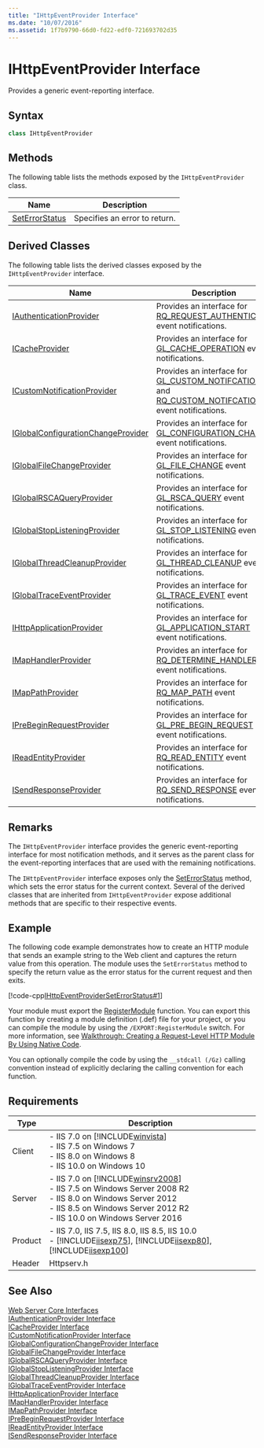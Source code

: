 ```yaml
---
title: "IHttpEventProvider Interface"
ms.date: "10/07/2016"
ms.assetid: 1f7b9790-66d0-fd22-edf0-721693702d35
---
```

# IHttpEventProvider Interface
Provides a generic event-reporting interface.  
  
## Syntax  
  
```cpp  
class IHttpEventProvider  
```  
  
## Methods  
 The following table lists the methods exposed by the `IHttpEventProvider` class.  
  
|Name|Description|  
|----------|-----------------|  
|[SetErrorStatus](../../web-development-reference/native-code-api-reference/ihttpeventprovider-seterrorstatus-method.md)|Specifies an error to return.|  
  
## Derived Classes  
 The following table lists the derived classes exposed by the `IHttpEventProvider` interface.  
  
|Name|Description|  
|----------|-----------------|  
|[IAuthenticationProvider](../../web-development-reference/native-code-api-reference/iauthenticationprovider-interface.md)|Provides an interface for [RQ_REQUEST_AUTHENTICATE](../../web-development-reference/native-code-api-reference/request-processing-constants.md) event notifications.|  
|[ICacheProvider](../../web-development-reference/native-code-api-reference/icacheprovider-interface.md)|Provides an interface for [GL_CACHE_OPERATION](../../web-development-reference/native-code-api-reference/request-processing-constants.md) event notifications.|  
|[ICustomNotificationProvider](../../web-development-reference/native-code-api-reference/icustomnotificationprovider-interface.md)|Provides an interface for [GL_CUSTOM_NOTIFCATION](../../web-development-reference/native-code-api-reference/request-processing-constants.md) and [RQ_CUSTOM_NOTIFCATION](../../web-development-reference/native-code-api-reference/request-processing-constants.md) event notifications.|  
|[IGlobalConfigurationChangeProvider](../../web-development-reference/native-code-api-reference/iglobalconfigurationchangeprovider-interface.md)|Provides an interface for [GL_CONFIGURATION_CHANGE](../../web-development-reference/native-code-api-reference/request-processing-constants.md) event notifications.|  
|[IGlobalFileChangeProvider](../../web-development-reference/native-code-api-reference/iglobalfilechangeprovider-interface.md)|Provides an interface for [GL_FILE_CHANGE](../../web-development-reference/native-code-api-reference/request-processing-constants.md) event notifications.|  
|[IGlobalRSCAQueryProvider](../../web-development-reference/native-code-api-reference/iglobalrscaqueryprovider-interface.md)|Provides an interface for [GL_RSCA_QUERY](../../web-development-reference/native-code-api-reference/request-processing-constants.md) event notifications.|  
|[IGlobalStopListeningProvider](../../web-development-reference/native-code-api-reference/iglobalstoplisteningprovider-interface.md)|Provides an interface for [GL_STOP_LISTENING](../../web-development-reference/native-code-api-reference/request-processing-constants.md) event notifications.|  
|[IGlobalThreadCleanupProvider](../../web-development-reference/native-code-api-reference/iglobalthreadcleanupprovider-interface.md)|Provides an interface for [GL_THREAD_CLEANUP](../../web-development-reference/native-code-api-reference/request-processing-constants.md) event notifications.|  
|[IGlobalTraceEventProvider](../../web-development-reference/native-code-api-reference/iglobaltraceeventprovider-interface.md)|Provides an interface for [GL_TRACE_EVENT](../../web-development-reference/native-code-api-reference/request-processing-constants.md) event notifications.|  
|[IHttpApplicationProvider](../../web-development-reference/native-code-api-reference/ihttpapplicationprovider-interface.md)|Provides an interface for [GL_APPLICATION_START](../../web-development-reference/native-code-api-reference/request-processing-constants.md) event notifications.|  
|[IMapHandlerProvider](../../web-development-reference/native-code-api-reference/imaphandlerprovider-interface.md)|Provides an interface for [RQ_DETERMINE_HANDLER](../../web-development-reference/native-code-api-reference/request-processing-constants.md) event notifications.|  
|[IMapPathProvider](../../web-development-reference/native-code-api-reference/imappathprovider-interface.md)|Provides an interface for [RQ_MAP_PATH](../../web-development-reference/native-code-api-reference/request-processing-constants.md) event notifications.|  
|[IPreBeginRequestProvider](../../web-development-reference/native-code-api-reference/iprebeginrequestprovider-interface.md)|Provides an interface for [GL_PRE_BEGIN_REQUEST](../../web-development-reference/native-code-api-reference/request-processing-constants.md) event notifications.|  
|[IReadEntityProvider](../../web-development-reference/native-code-api-reference/ireadentityprovider-interface.md)|Provides an interface for [RQ_READ_ENTITY](../../web-development-reference/native-code-api-reference/request-processing-constants.md) event notifications.|  
|[ISendResponseProvider](../../web-development-reference/native-code-api-reference/isendresponseprovider-interface.md)|Provides an interface for [RQ_SEND_RESPONSE](../../web-development-reference/native-code-api-reference/request-processing-constants.md) event notifications.|  
  
## Remarks  
 The `IHttpEventProvider` interface provides the generic event-reporting interface for most notification methods, and it serves as the parent class for the event-reporting interfaces that are used with the remaining notifications.  
  
 The `IHttpEventProvider` interface exposes only the [SetErrorStatus](../../web-development-reference/native-code-api-reference/ihttpeventprovider-seterrorstatus-method.md) method, which sets the error status for the current context. Several of the derived classes that are inherited from `IHttpEventProvider` expose additional methods that are specific to their respective events.  
  
## Example  
 The following code example demonstrates how to create an HTTP module that sends an example string to the Web client and captures the return value from this operation. The module uses the `SetErrorStatus` method to specify the return value as the error status for the current request and then exits.  
  
 [!code-cpp[IHttpEventProviderSetErrorStatus#1](~/samples/snippets/cpp/VS_Snippets_IIS/IIS7/IHttpEventProviderSetErrorStatus/cpp/IHttpEventProviderSetErrorStatus.cpp#1)]  
  
 Your module must export the [RegisterModule](../../web-development-reference/native-code-api-reference/pfn-registermodule-function.md) function. You can export this function by creating a module definition (.def) file for your project, or you can compile the module by using the `/EXPORT:RegisterModule` switch. For more information, see [Walkthrough: Creating a Request-Level HTTP Module By Using Native Code](../../web-development-reference/native-code-development-overview/walkthrough-creating-a-request-level-http-module-by-using-native-code.md).  
  
 You can optionally compile the code by using the `__stdcall (/Gz)` calling convention instead of explicitly declaring the calling convention for each function.  
  
## Requirements  
  
|Type|Description|  
|----------|-----------------|  
|Client|-   IIS 7.0 on [!INCLUDE[winvista](../../wmi-provider/includes/winvista-md.md)]<br />-   IIS 7.5 on Windows 7<br />-   IIS 8.0 on Windows 8<br />-   IIS 10.0 on Windows 10|  
|Server|-   IIS 7.0 on [!INCLUDE[winsrv2008](../../wmi-provider/includes/winsrv2008-md.md)]<br />-   IIS 7.5 on Windows Server 2008 R2<br />-   IIS 8.0 on Windows Server 2012<br />-   IIS 8.5 on Windows Server 2012 R2<br />-   IIS 10.0 on Windows Server 2016|  
|Product|-   IIS 7.0, IIS 7.5, IIS 8.0, IIS 8.5, IIS 10.0<br />-   [!INCLUDE[iisexp75](../../web-development-reference/native-code-api-reference/includes/iisexp75-md.md)], [!INCLUDE[iisexp80](../../web-development-reference/native-code-api-reference/includes/iisexp80-md.md)], [!INCLUDE[iisexp100](../../web-development-reference/native-code-api-reference/includes/iisexp100-md.md)]|  
|Header|Httpserv.h|  
  
## See Also  
 [Web Server Core Interfaces](../../web-development-reference/native-code-api-reference/web-server-core-interfaces.md)   
 [IAuthenticationProvider Interface](../../web-development-reference/native-code-api-reference/iauthenticationprovider-interface.md)   
 [ICacheProvider Interface](../../web-development-reference/native-code-api-reference/icacheprovider-interface.md)   
 [ICustomNotificationProvider Interface](../../web-development-reference/native-code-api-reference/icustomnotificationprovider-interface.md)   
 [IGlobalConfigurationChangeProvider Interface](../../web-development-reference/native-code-api-reference/iglobalconfigurationchangeprovider-interface.md)   
 [IGlobalFileChangeProvider Interface](../../web-development-reference/native-code-api-reference/iglobalfilechangeprovider-interface.md)   
 [IGlobalRSCAQueryProvider Interface](../../web-development-reference/native-code-api-reference/iglobalrscaqueryprovider-interface.md)   
 [IGlobalStopListeningProvider Interface](../../web-development-reference/native-code-api-reference/iglobalstoplisteningprovider-interface.md)   
 [IGlobalThreadCleanupProvider Interface](../../web-development-reference/native-code-api-reference/iglobalthreadcleanupprovider-interface.md)   
 [IGlobalTraceEventProvider Interface](../../web-development-reference/native-code-api-reference/iglobaltraceeventprovider-interface.md)   
 [IHttpApplicationProvider Interface](../../web-development-reference/native-code-api-reference/ihttpapplicationprovider-interface.md)   
 [IMapHandlerProvider Interface](../../web-development-reference/native-code-api-reference/imaphandlerprovider-interface.md)   
 [IMapPathProvider Interface](../../web-development-reference/native-code-api-reference/imappathprovider-interface.md)   
 [IPreBeginRequestProvider Interface](../../web-development-reference/native-code-api-reference/iprebeginrequestprovider-interface.md)   
 [IReadEntityProvider Interface](../../web-development-reference/native-code-api-reference/ireadentityprovider-interface.md)   
 [ISendResponseProvider Interface](../../web-development-reference/native-code-api-reference/isendresponseprovider-interface.md)